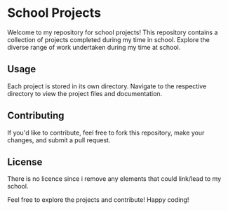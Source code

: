 # School Projects

Welcome to my repository for school projects! This repository contains a collection of projects completed during my time in school. Explore the diverse range of work undertaken during my time at school.

## Usage

Each project is stored in its own directory. Navigate to the respective directory to view the project files and documentation.

## Contributing

If you'd like to contribute, feel free to fork this repository, make your changes, and submit a pull request.

## License

There is no licence since i remove any elements that could link/lead to my school.

Feel free to explore the projects and contribute! Happy coding!
